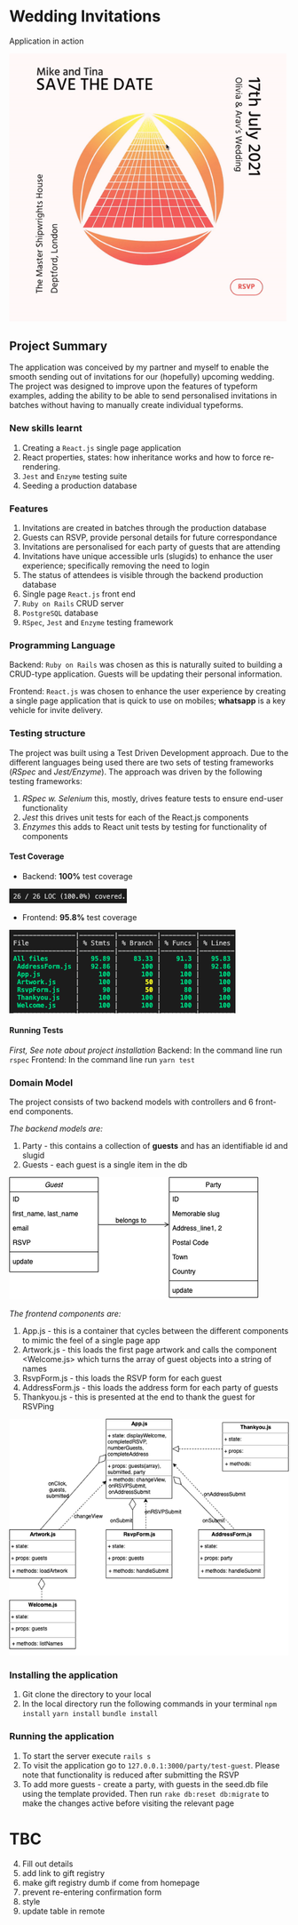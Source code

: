 # Wedding Invitations

Application in action

<img src="/media/screenrecording.gif?raw=true" width="500px">

## Project Summary

The application was conceived by my partner and myself to enable the smooth sending out of invitations for our (hopefully) upcoming wedding. The project was designed to improve upon the features of typeform examples, adding the ability to be able to send personalised invitations in batches without having to manually create individual typeforms.

### New skills learnt

1. Creating a `React.js` single page application
2. React properties, states: how inheritance works and how to force re-rendering.
3. `Jest` and `Enzyme` testing suite
4. Seeding a production database

### Features

1. Invitations are created in batches through the <PostgreSQL> production database
2. Guests can RSVP, provide personal details for future correspondance
3. Invitations are personalised for each party of guests that are attending
4. Invitations have unique accessible urls (slugids) to enhance the user experience; specifically removing the need to login
5. The status of attendees is visible through the backend production database
6. Single page `React.js` front end
7. `Ruby on Rails` CRUD server
8. `PostgreSQL` database
9. `RSpec`, `Jest` and `Enzyme` testing framework

### Programming Language

Backend: `Ruby on Rails` was chosen as this is naturally suited to building a CRUD-type application. Guests will be updating their personal information.

Frontend: `React.js` was chosen to enhance the user experience by creating a single page application that is quick to use on mobiles; **whatsapp** is a key vehicle for invite delivery.

### Testing structure

The project was built using a Test Driven Development approach. Due to the different languages being used there are two sets of testing frameworks (_RSpec_ and _Jest/Enzyme_). The approach was driven by the following testing frameworks:

1. _RSpec w. Selenium_ this, mostly, drives feature tests to ensure end-user functionality
2. _Jest_ this drives unit tests for each of the React.js components
3. _Enzymes_ this adds to React unit tests by testing for functionality of components

#### Test Coverage

- Backend: **100%** test coverage

![RSpec coverage](https://github.com/aravzpatel/wedding-invitations/blob/master/media/RSpec_coverage.png)

- Frontend: **95.8%** test coverage

![React coverage](https://github.com/aravzpatel/wedding-invitations/blob/master/media/Jest_coverage.png)

#### Running Tests

_First, See note about project installation_
Backend: In the command line run `rspec`
Frontend: In the command line run `yarn test`

### Domain Model

The project consists of two backend models with controllers and 6 front-end components.

_The backend models are:_

1. Party - this contains a collection of **guests** and has an identifiable id and slugid
2. Guests - each guest is a single item in the db

![Domain model](https://github.com/aravzpatel/wedding-invitations/blob/master/media/rails_model.png)

_The frontend components are:_

1. App.js - this is a container that cycles between the different components to mimic the feel of a single page app
2. Artwork.js - this loads the first page artwork and calls the component <Welcome.js> which turns the array of guest objects into a string of names
3. RsvpForm.js - this loads the RSVP form for each guest
4. AddressForm.js - this loads the address form for each party of guests
5. Thankyou.js - this is presented at the end to thank the guest for RSVPing

![React model](https://github.com/aravzpatel/wedding-invitations/blob/master/media/react_model.png)

### Installing the application

1. Git clone the directory to your local
2. In the local directory run the following commands in your terminal
   `npm install`
   `yarn install`
   `bundle install`

### Running the application

1. To start the server execute `rails s`
2. To visit the application go to `127.0.0.1:3000/party/test-guest`.
   Please note that functionality is reduced after submitting the RSVP
3. To add more guests - create a party, with guests in the seed.db file using the template provided.
   Then run `rake db:reset db:migrate` to make the changes active before visiting the relevant page

# TBC

4. Fill out details
5. add link to gift registry
6. make gift registry dumb if come from homepage
7. prevent re-entering confirmation form
8. style
9. update table in remote
